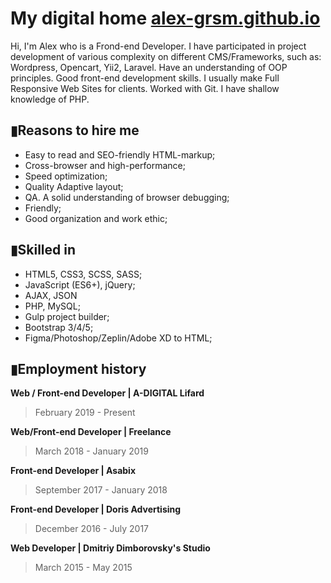 # My digital home [alex-grsm.github.io](https://alex-grsm.github.io/)
Hi, I'm Alex who is a Frond-end Developer. I have participated in project development of various complexity on different CMS/Frameworks, such as: Wordpress, Opencart, Yii2, Laravel.
Have an understanding of OOP principles. Good front-end development skills. I usually make Full Responsive Web Sites for clients. Worked with Git. I have shallow knowledge of PHP.
## ▮Reasons to hire me
- Easy to read and SEO-friendly HTML-markup;
- Cross-browser and high-performance;
- Speed optimization;
- Quality Adaptive layout;
- QA. A solid understanding of browser debugging;
- Friendly;
- Good organization and work ethic;
## ▮Skilled in
- HTML5, CSS3, SCSS, SASS;
- JavaScript (ES6+), jQuery;
- AJAX, JSON
- PHP, MySQL;
- Gulp project builder;
- Bootstrap 3/4/5;
- Figma/Photoshop/Zeplin/Adobe XD to HTML;
## ▮Employment history
 __Web / Front-end Developer | A-DIGITAL Lifard__
> February 2019 - Present

 __Web/Front-end Developer | Freelance__
> March 2018 - January 2019

__Front-end Developer | Asabix__
> September 2017 - January 2018

 __Front-end Developer | Doris Advertising__
> December 2016 - July 2017

 __Web Developer | Dmitriy Dimborovsky's Studio__
> March 2015 - May 2015
